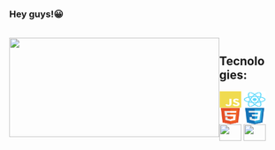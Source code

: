 ### Hey guys!😀
<div style="display: inline_block"><br>
   <img align="left"  height="180" width="380" src= https://2.bp.blogspot.com/-xWr8_WpBmNA/VbeshNpa47I/AAAAAAAAW5M/PcaM02DcJMc/s1600/tumblr_n7zukidWwU1qze3hdo1_r2_500.gif>  
</div>
   
 <div style="margin-right: 30px;"  > 
    <h2>
       Tecnologies:
    </h2>
     <img align="center"  height="30" width="40" src="https://raw.githubusercontent.com/devicons/devicon/master/icons/javascript/javascript-plain.svg">
     <img align="center"  height="30" width="40" src="https://raw.githubusercontent.com/devicons/devicon/master/icons/react/react-original.svg">
     <img align="center"  height="30" width="40" src="https://raw.githubusercontent.com/devicons/devicon/master/icons/html5/html5-original.svg">
     <img align="center"  height="30" width="40" src="https://raw.githubusercontent.com/devicons/devicon/master/icons/css3/css3-original.svg">
     <img align="center"  height="30" width="40" src="https://miro.medium.com/max/600/1*veOyRtKTPeoqC_VlWNUc5Q.webp">
     <img align="center"  height="30" width="40" src="https://cdn-icons-png.flaticon.com/512/919/919825.png">
     
     
 </div>
 


